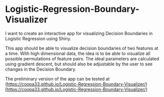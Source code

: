 # Logistic-Regression-Boundary-Visualizer

I want to create an interactive app for visualizing Decision Boundaries in Logistic Regression using Shiny. 

This app should be able to visualize decision boundaries of two features at a time. With high dimensional data, the idea is to be able to visualize all possible permutations of feature pairs. The ideal parameters are calculated using gradient descent, but should also be adjustable by the user to see changes in the Decision Boundary. 

The preliminary version of the app can be tested at (https://coopa33.github.io/Logistic-Regression-Boundary-Visualizer/)[https://coopa33.github.io/Logistic-Regression-Boundary-Visualizer/]

